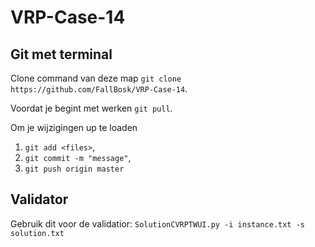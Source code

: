# VRP-Case-14

## Git met terminal
Clone command van deze map `git clone https://github.com/FallBosk/VRP-Case-14`.

Voordat je begint met werken `git pull`.

Om je wijzigingen up te loaden
1) `git add <files>`,
2) `git commit -m "message"`,
3) `git push origin master`

## Validator
Gebruik dit voor de validatior:
`SolutionCVRPTWUI.py -i instance.txt -s solution.txt`
